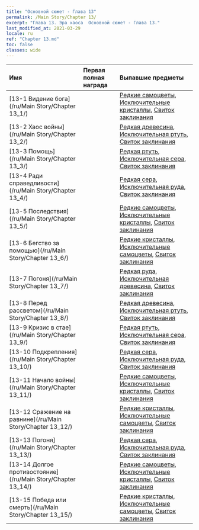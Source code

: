 ```yaml
---
title: "Основной сюжет - Глава 13"
permalink: /Main Story/Chapter 13/
excerpt: "Глава 13. Эра хаоса  Основной сюжет - Глава 13."
last_modified_at: 2021-03-29
locale: ru
ref: "Chapter 13.md"
toc: false
classes: wide
---
```


  | Имя |  Первая полная награда | Выпавшие предметы |
  |:------------|:------------|:------------| 
  | [13-1 Видение бога](/ru/Main Story/Chapter 13_1/) |  | [Редкие самоцветы](/ru/Items/mat_44/), [Исключительные кристаллы](/ru/Items/mat_38/), [Свиток заклинания](/ru/Items/con_694/) |
  | [13-2 Хаос войны](/ru/Main Story/Chapter 13_2/) |  | [Редкая древесина](/ru/Items/mat_41/), [Исключительная ртуть](/ru/Items/mat_35/), [Свиток заклинания](/ru/Items/con_694/) |
  | [13-3 Помощь](/ru/Main Story/Chapter 13_3/) |  | [Редкая ртуть](/ru/Items/mat_42/), [Исключительная сера](/ru/Items/mat_36/), [Свиток заклинания](/ru/Items/con_694/) |
  | [13-4 Ради справедливости](/ru/Main Story/Chapter 13_4/) |  | [Редкая сера](/ru/Items/mat_43/), [Исключительная руда](/ru/Items/mat_33/), [Свиток заклинания](/ru/Items/con_694/) |
  | [13-5 Последствия](/ru/Main Story/Chapter 13_5/) |  | [Редкие самоцветы](/ru/Items/mat_44/), [Исключительные кристаллы](/ru/Items/mat_38/), [Свиток заклинания](/ru/Items/con_694/) |
  | [13-6 Бегство за помощью](/ru/Main Story/Chapter 13_6/) |  | [Редкие кристаллы](/ru/Items/mat_45/), [Исключительные самоцветы](/ru/Items/mat_37/), [Свиток заклинания](/ru/Items/con_694/) |
  | [13-7 Погоня](/ru/Main Story/Chapter 13_7/) |  | [Редкая руда](/ru/Items/mat_40/), [Исключительная древесина](/ru/Items/mat_34/), [Свиток заклинания](/ru/Items/con_694/) |
  | [13-8 Перед рассветом](/ru/Main Story/Chapter 13_8/) |  | [Редкая древесина](/ru/Items/mat_41/), [Исключительная ртуть](/ru/Items/mat_35/), [Свиток заклинания](/ru/Items/con_694/) |
  | [13-9 Кризис в стае](/ru/Main Story/Chapter 13_9/) |  | [Редкая ртуть](/ru/Items/mat_42/), [Исключительная сера](/ru/Items/mat_36/), [Свиток заклинания](/ru/Items/con_694/) |
  | [13-10 Подкрепления](/ru/Main Story/Chapter 13_10/) |  | [Редкая сера](/ru/Items/mat_43/), [Исключительная руда](/ru/Items/mat_33/), [Свиток заклинания](/ru/Items/con_694/) |
  | [13-11 Начало войны](/ru/Main Story/Chapter 13_11/) |  | [Редкие самоцветы](/ru/Items/mat_44/), [Исключительные кристаллы](/ru/Items/mat_38/), [Свиток заклинания](/ru/Items/con_694/) |
  | [13-12 Сражение на равнине](/ru/Main Story/Chapter 13_12/) |  | [Редкие кристаллы](/ru/Items/mat_45/), [Исключительные самоцветы](/ru/Items/mat_37/), [Свиток заклинания](/ru/Items/con_694/) |
  | [13-13 Погоня](/ru/Main Story/Chapter 13_13/) |  | [Редкая сера](/ru/Items/mat_43/), [Исключительная руда](/ru/Items/mat_33/), [Свиток заклинания](/ru/Items/con_694/) |
  | [13-14 Долгое противостояние](/ru/Main Story/Chapter 13_14/) |  | [Редкие самоцветы](/ru/Items/mat_44/), [Исключительные кристаллы](/ru/Items/mat_38/), [Свиток заклинания](/ru/Items/con_694/) |
  | [13-15 Победа или смерть](/ru/Main Story/Chapter 13_15/) |  | [Редкие кристаллы](/ru/Items/mat_45/), [Исключительные самоцветы](/ru/Items/mat_37/), [Свиток заклинания](/ru/Items/con_694/) |
